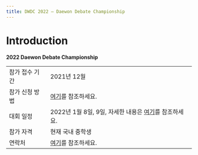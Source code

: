 ```yaml
---
title: DWDC 2022 ― Daewon Debate Championship
---
```


# Introduction

**2022 Daewon Debate Championship**

| | |
---|---|
 참가 접수 기간 |2021년 12월
 참가 신청 방법 |[여기](/pages/apply.md)를 참조하세요.
 대회 일정 |2022년 1월 8일, 9일, 자세한 내용은 [여기](/pages/schedule.md)를 참조하세요.
 참가 자격 |현재 국내 중학생
 연락처 |[여기](/pages/contact.md)를 참조하세요.

